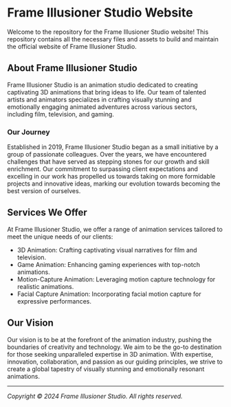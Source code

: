 Frame Illusioner Studio Website
===============================

Welcome to the repository for the Frame Illusioner Studio website! This repository contains all the necessary files and assets to build and maintain the official website of Frame Illusioner Studio.

About Frame Illusioner Studio
-----------------------------

Frame Illusioner Studio is an animation studio dedicated to creating captivating 3D animations that bring ideas to life. Our team of talented artists and animators specializes in crafting visually stunning and emotionally engaging animated adventures across various sectors, including film, television, and gaming.

### Our Journey

Established in 2019, Frame Illusioner Studio began as a small initiative by a group of passionate colleagues. Over the years, we have encountered challenges that have served as stepping stones for our growth and skill enrichment. Our commitment to surpassing client expectations and excelling in our work has propelled us towards taking on more formidable projects and innovative ideas, marking our evolution towards becoming the best version of ourselves.

Services We Offer
-----------------

At Frame Illusioner Studio, we offer a range of animation services tailored to meet the unique needs of our clients:

-   3D Animation: Crafting captivating visual narratives for film and television.
-   Game Animation: Enhancing gaming experiences with top-notch animations.
-   Motion-Capture Animation: Leveraging motion capture technology for realistic animations.
-   Facial Capture Animation: Incorporating facial motion capture for expressive performances.

Our Vision
----------

Our vision is to be at the forefront of the animation industry, pushing the boundaries of creativity and technology. We aim to be the go-to destination for those seeking unparalleled expertise in 3D animation. With expertise, innovation, collaboration, and passion as our guiding principles, we strive to create a global tapestry of visually stunning and emotionally resonant animations.

* * * * *

*Copyright © 2024 Frame Illusioner Studio. All rights reserved.*

